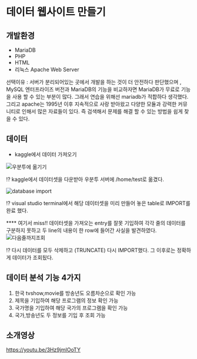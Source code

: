 # 데이터 웹사이트 만들기

## 개발환경
- MariaDB
- PHP
- HTML
- 리눅스 Apache Web Server

선택이유 : 서버가 분리되어있는 곳에서 개발을 하는 것이 더 안전하다 판단했으며 , MySQL 엔터프라이즈 버전과 MariaDB의 기능을 비교하자면 MariaDB가 무료로 기능을 사용 할 수 있는 부분이 많다. 그래서 연습을 위해선 mariadb가 적합하다 생각했다. 그리고 apache는 1995년 이후 지속적으로 사랑 받아왔고 다양한 모듈과 강력한 커뮤니티로 인해서 많은 자료들이 있다. 즉 검색해서 문제를 해결 할 수 있는 방법을 쉽게 찾을 수 있다.

## 데이터
- kaggle에서 데이터 가져오기

![우분투에 옮기기](https://user-images.githubusercontent.com/70564298/97769723-cc220200-1b70-11eb-9b6d-27f1497f0a54.PNG)

⁉ kaggle에서 데이터셋을 다운받아 우분투 서버에 /home/test로 옮겼다.

![database import](https://user-images.githubusercontent.com/70564298/97769796-494d7700-1b71-11eb-93e0-dd2c55fe7ec7.PNG)

⁉ visual studio terminal에서 해당 데이터셋을 미리 만들어 놓은 table로 IMPORT를 완료 했다.

**** 여기서 miss!! 데이터셋을 가져오는 entry를 잘못 기입하여 각각 줄의 데이터를 구분하지 못하고 두 line의 내용이 한 row에 들어간 사실을 발견하였다.
![다음줄까지조회](https://user-images.githubusercontent.com/70564298/97769835-8e71a900-1b71-11eb-81c9-3f37a0dfcc8c.PNG)

⁉ 다시 데이터를 모두 삭제하고 (TRUNCATE) 다시 IMPORT했다. 그 이후로는 정확하게 데이터가 조회됬다.


## 데이터 분석 기능 4가지
1. 한국 tvshow,movie를 방송년도 오름차순으로 확인 가능
2. 제목을 기입하여 해당 프로그램의 정보 확인 가능
3. 국가명을 기입하여 해당 국가의 프로그램을 확인 가능
4. 국가,방송년도 두 정보를 기입 후 조회 가능

## 소개영상
https://youtu.be/3Hz9jmIOoTY
